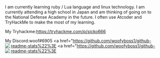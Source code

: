 I am currently learning ruby / Lua language and linux technology.
I am currently attending a high school in Japan and am thinking of going on to the National Defense Academy in the future. I often use Atcoder and TryHackMe to make the most of my learning.

My Tryhackme:https://tryhackme.com/p/sicko666


My Discord:woof#6905
<a href="https://github.com/woofyboss1/github-readme-stats%22%3E
  <img align="left" src="https://github-readme-stats.vercel.app/api?username=woofyboss1&count_private=true&show_icons=true" />
</a>
<a href="https://github.com/woofyboss1/github-readme-stats%22%3E
  <img align="left" src="https://github-readme-stats.vercel.app/api/top-langs/?username=woofyboss1" />
</a> 
